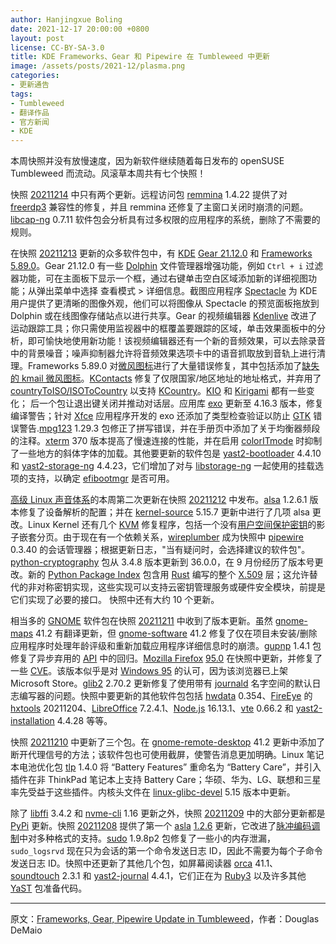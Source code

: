 ```yaml
---
author: Hanjingxue Boling
date: 2021-12-17 20:00:00 +0800
layout: post
license: CC-BY-SA-3.0
title: KDE Frameworks、Gear 和 Pipewire 在 Tumbleweed 中更新
image: /assets/posts/2021-12/plasma.png
categories:
- 更新通告
tags:
- Tumbleweed
- 翻译作品
- 官方新闻
- KDE
---
```


本周快照并没有放慢速度，因为新软件继续随着每日发布的 openSUSE Tumbleweed 而流动。风滚草本周共有七个快照！

快照 [20211214](https://rsync.opensuse.org/tumbleweed/iso/Changes.20211214.txt) 中只有两个更新。远程访问包 [remmina](https://remmina.org/) 1.4.22 提供了对 [freerdp3](https://github.com/FreeRDP/FreeRDP) 兼容性的修复，并且 remmina 还修复了主窗口关闭时崩溃的问题。[libcap-ng](https://github.com/stevegrubb/libcap-ng) 0.7.11 软件包会分析具有过多权限的应用程序的系统，删除了不需要的规则。

在快照 [20211213](https://rsync.opensuse.org/tumbleweed/iso/Changes.20211213.txt) 更新的众多软件包中，有 [KDE](https://kde.org/) [Gear 21.12.0](https://kde.org/announcements/gear/21.12.0/) 和 [Frameworks 5.89.0](https://kde.org/announcements/frameworks/5/5.89.0/)。Gear 21.12.0 有一些 [Dolphin](https://apps.kde.org/dolphin/) 文件管理器增强功能，例如 `Ctrl + i` 过滤器功能，可在主面板下显示一个框，通过右键单击空白区域添加新的详细视图功能；从弹出菜单中选择 查看模式 > 详细信息。截图应用程序 [Spectacle](https://apps.kde.org/spectacle/) 为 KDE 用户提供了更清晰的图像外观，他们可以将图像从 Spectacle 的预览面板拖放到 Dolphin 或在线图像存储站点以进行共享。Gear 的视频编辑器 [Kdenlive](https://kdenlive.org/) 改进了运动跟踪工具；你只需使用监视器中的框覆盖要跟踪的区域，单击效果面板中的分析，即可愉快地使用新功能！该视频编辑器还有一个新的音频效果，可以去除录音中的背景噪音；噪声抑制器允许将音频效果选项卡中的语音抓取放到音轨上进行清理。Frameworks 5.89.0 对[微风图标](https://develop.kde.org/frameworks/breeze-icons/)进行了大量错误修复，其中包括添加了[缺失的 kmail 微风图标](https://bugs.kde.org/show_bug.cgi?id=392534)。[KContacts](https://api.kde.org/frameworks/kcontacts/html/index.html) 修复了仅限国家/地区地址的地址格式，并弃用了 [countryToISO/ISOToCountry](https://rdrr.io/github/Dmirandae/geocleaMT-1/man/ISOTocountry.html) 以支持 [KCountry](https://api.kde.org/frameworks/ki18n/html/classKCountry.html)。[KIO](https://api.kde.org/frameworks/kio/html/index.html) 和 [Kirigami](https://kde.org/products/kirigami/) 都有一些变化； 后一个包让退出键关闭并推动对话层。应用库 [exo](https://www.xfce.org/) 更新至 4.16.3 版本，修复编译警告；针对 [Xfce](https://www.xfce.org/) 应用程序开发的 exo 还添加了类型检查验证以防止 [GTK](https://www.gtk.org/) 错误警告.[mpg123](https://www.mpg123.de/) 1.29.3 包修正了拼写错误，并在手册页中添加了关于均衡器频段的注释。[xterm](https://invisible-island.net/xterm/) 370 版本提高了慢速连接的性能，并在启用 [colorITmode](https://invisible-island.net/xterm/manpage/xterm.html#VT100-Widget-Resources:colorITMode) 时抑制了一些地方的斜体字体的加载。其他要更新的软件包是 [yast2-bootloader](https://github.com/yast/yast-bootloader) 4.4.10 和 [yast2-storage-ng](https://github.com/yast/yast-storage-ng) 4.4.23，它们增加了对与 [libstorage-ng](https://github.com/openSUSE/libstorage-ng) 一起使用的挂载选项的支持，以确定 [efibootmgr](https://github.com/rhboot/efibootmgr) 是否可用。

[高级 Linux 声音体系](https://en.wikipedia.org/wiki/Advanced_Linux_Sound_Architecture)的本周第二次更新在快照 [20211212](https://rsync.opensuse.org/tumbleweed/iso/Changes.20211212.txt) 中发布。[alsa](https://en.wikipedia.org/wiki/Advanced_Linux_Sound_Architecture) 1.2.6.1 版本修复了设备解析的配置；并在 [kernel-source](https://www.kernel.org/) 5.15.7 更新中进行了几项 alsa 更改。Linux Kernel 还有几个 [KVM](https://www.linux-kvm.org/page/Main_Page) 修复程序，包括一个没有[用户空间保护密钥](https://www.kernel.org/doc/html/latest/core-api/protection-keys.html)的影子嵌套分页。由于现在有一个依赖关系，[wireplumber](https://gitlab.freedesktop.org/pipewire/wireplumber) 成为快照中 [pipewire](https://pipewire.org/) 0.3.40 的会话管理器；根据更新日志，"当有疑问时，会选择建议的软件包"。[python-cryptography](https://pypi.org/project/cryptography/) 包从 3.4.8 版本更新到 36.0.0，在 9 月份经历了版本号更改。新的 [Python Package Index](https://pypi.org/) 包含用 [Rust](https://www.rust-lang.org/) 编写的整个 [X.509](https://en.wikipedia.org/wiki/X.509) 层；这允许替代的非对称密钥实现，这些实现可以支持云密钥管理服务或硬件安全模块，前提是它们实现了必要的接口。 快照中还有大约 10 个更新。

相当多的 [GNOME](https://www.gnome.org/) 软件包在快照 [20211211](https://rsync.opensuse.org/tumbleweed/iso/Changes.20211211.txt) 中收到了版本更新。虽然 [gnome-maps](https://wiki.gnome.org/Apps/Maps) 41.2 有翻译更新，但 [gnome-software](https://www.gnome.org/) 41.2 修复了仅在项目未安装/删除应用程序时处理年龄评级和重新加载应用程序详细信息时的崩溃。[gupnp](https://gitlab.gnome.org/GNOME/gupnp) 1.4.1 包修复了异步弃用的 [API](https://en.wikipedia.org/wiki/API) 中的回归。[Mozilla Firefox](https://www.mozilla.org/) [95.0](https://www.mozilla.org/en-US/firefox/95.0/releasenotes/) 在快照中更新，并修复了一些 [CVE](https://en.wikipedia.org/wiki/Common_Vulnerabilities_and_Exposures)。该版本似乎是对 [Windows 95](https://en.wikipedia.org/wiki/Windows_95) 的认可，因为该浏览器已上架 Microsoft Store。[glib2](https://wiki.gnome.org/Projects/GLib) 2.70.2 更新修复了使用带有 [journald](https://www.freedesktop.org/software/systemd/man/journald.conf.html) 名字空间的默认日志编写器的问题。快照中要更新的其他软件包包括 [hwdata](https://github.com/vcrhonek/hwdata) 0.354、[FireEye](https://fireeye.dev/) 的 [hxtools](https://github.com/fireeye/HXTool) 20211204、[LibreOffice](https://www.libreoffice.org/) 7.2.4.1、[Node.js](https://nodejs.org/en/) 16.13.1、[vte](https://wiki.gnome.org/Apps/Terminal/VTE) 0.66.2 和 [yast2-installation](https://github.com/yast/yast-installation) 4.4.28 等等。

快照 [20211210](https://rsync.opensuse.org/tumbleweed/iso/Changes.20211210.txt) 中更新了三个包。在 [gnome-remote-desktop](https://wiki.gnome.org/Projects/Mutter/RemoteDesktop) 41.2 更新中添加了断开代理信号的方法；该软件包也可使用截屏，使警告消息更加明确。Linux 笔记本电池优化包 [tlp](https://github.com/linrunner/TLP) 1.4.0 将 “Battery Features” 重命名为 “Battery Care”，并引入插件在非 ThinkPad 笔记本上支持 Battery Care；华硕、华为、LG、联想和三星率先受益于这些插件。内核头文件在 [linux-glibc-devel](https://software.opensuse.org/download.html?project=Base%3ASystem&package=linux-glibc-devel) 5.15 版本中更新。

除了 [libffi](https://github.com/libffi/libffi) 3.4.2 和 [nvme-cli](https://github.com/linux-nvme/nvme-cli) 1.16 更新之外，快照 [20211209](https://rsync.opensuse.org/tumbleweed/iso/Changes.20211209.txt) 中的大部分更新都是 [PyPi](https://pypi.org/) 更新。快照 [20211208](https://rsync.opensuse.org/tumbleweed/iso/Changes.20211208.txt) 提供了第一个 [asla](https://en.wikipedia.org/wiki/Advanced_Linux_Sound_Architecture) [1.2.6](https://www.alsa-project.org/wiki/Changes_v1.2.5.1_v1.2.6#alsa-lib) 更新，它改进了[脉冲编码调制](https://en.wikipedia.org/wiki/Pulse-code_modulation)中对多种格式的支持。[sudo](https://www.sudo.ws/) 1.9.8p2 包修复了一些小的内存泄漏，`sudo_logsrvd` 现在只为会话的第一个命令发送日志 ID，因此不需要为每个子命令发送日志 ID。快照中还更新了其他几个包，如屏幕阅读器 [orca](https://gitlab.gnome.org/GNOME/orca) 41.1、[soundtouch](https://www.linuxfromscratch.org/blfs/view/svn/multimedia/soundtouch.html) 2.3.1 和 [yast2-journal](https://github.com/yast/yast-journal) 4.4.1，它们正在为 [Ruby3](https://www.ruby-lang.org/en/news/2021/11/09/ruby-3-1-0-preview1-released/) 以及许多其他 [YaST](https://yast.opensuse.org/) 包准备代码。

------

原文：[Frameworks, Gear, Pipewire Update in Tumbleweed](https://news.opensuse.org/2021/12/17/frame-gear-pipewire-update-in-tw/)，作者：Douglas DeMaio